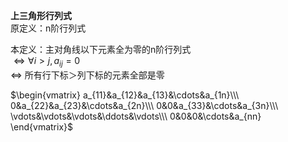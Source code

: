 **上三角形行列式**  
原定义：n阶行列式  
  
本定义：主对角线以下元素全为零的n阶行列式  
$\Leftrightarrow\forall i>j, a_{ij}=0$  
$\Leftrightarrow$ 所有行下标＞列下标的元素全部是零  
  
$\begin{vmatrix}  
a_{11}&a_{12}&a_{13}&\cdots&a_{1n}\\\  
0&a_{22}&a_{23}&\cdots&a_{2n}\\\  
0&0&a_{33}&\cdots&a_{3n}\\\  
\vdots&\vdots&\vdots&\ddots&\vdots\\\  
0&0&0&\cdots&a_{nn}  
\end{vmatrix}$  
